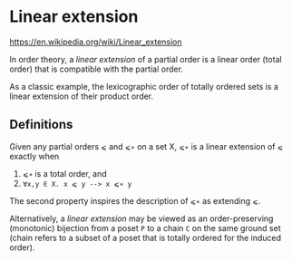 # Linear extension

https://en.wikipedia.org/wiki/Linear_extension

In order theory, a *linear extension* of a partial order is a linear order (total order) that is compatible with the partial order.

As a classic example, the lexicographic order of totally ordered sets is a linear extension of their product order.

## Definitions

Given any partial orders `⩽` and `⩽∗` on a set X, 
`⩽∗` is a linear extension of `⩽` exactly when
1. `⩽∗` is a total order, and 
2. `∀x,y ∈ X. x ⩽ y --> x ⩽∗ y`

The second property inspires the description of `⩽∗` as extending `⩽`.

Alternatively, a *linear extension* may be viewed as an order-preserving (monotonic) bijection from a poset `P` to a chain `C` on the same ground set (chain refers to a subset of a poset that is totally ordered for the induced order).
